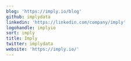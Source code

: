 ```yaml
---
blog: 'https://imply.io/blog'
github: implydata
linkedin: 'https://linkedin.com/company/imply'
logohandle: implyio
sort: imply
title: Imply
twitter: implydata
website: 'https://imply.io/'
---
```

